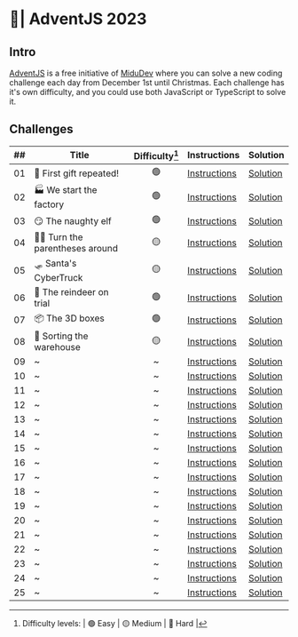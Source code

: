 # 🎄| AdventJS 2023

## Intro

[AdventJS](https://adventjs.dev/) is a free initiative of [MiduDev](midu.dev) where you can solve a new coding challenge each day from December 1st until Christmas.
Each challenge has it's own difficulty, and you could use both JavaScript or TypeScript to solve it.

## Challenges

| ## | Title | Difficulty[^Diff] | Instructions | Solution  |
|---|---|:---:|---|---|
| 01 | 🎁 First gift repeated!  | 🟢  | [Instructions](https://adventjs.dev/challenges/2023/1) | [Solution](challenges/01/solution.js)  |
| 02 | 🏭 We start the factory  | 🟢  | [Instructions](https://adventjs.dev/challenges/2023/2) | [Solution](challenges/02/solution.js)  |
| 03 | 😏 The naughty elf  | 🟢  | [Instructions](https://adventjs.dev/challenges/2023/3) | [Solution](challenges/03/solution.js)  |
| 04 | 😵‍💫 Turn the parentheses around  | 🟡  | [Instructions](https://adventjs.dev/challenges/2023/4) | [Solution](challenges/04/solution.js)  |
| 05 | 🛷 Santa's CyberTruck  | 🟡 | [Instructions](https://adventjs.dev/challenges/2023/5) | [Solution](challenges/05/solution.js)  |
| 06 | 🦌 The reindeer on trial | 🟢  | [Instructions](https://adventjs.dev/challenges/2023/6) | [Solution](challenges/06/solution.js)  |
| 07 | 📦 The 3D boxes  | 🟢  | [Instructions](https://adventjs.dev/challenges/2023/7) | [Solution](challenges/07/solution.js)  |
| 08 | 🏬 Sorting the warehouse  | 🟡  | [Instructions](https://adventjs.dev/challenges/2023/8) | [Solution](challenges/08/solution.js)  |
| 09 | ~  | ~  | [Instructions](https://adventjs.dev/challenges/2023/x) | [Solution](challenges/x/solution.js)  |
| 10 | ~  | ~  | [Instructions](https://adventjs.dev/challenges/2023/x) | [Solution](challenges/x/solution.js)  |
| 11 | ~  | ~  | [Instructions](https://adventjs.dev/challenges/2023/x) | [Solution](challenges/x/solution.js)  |
| 12 | ~  | ~  | [Instructions](https://adventjs.dev/challenges/2023/x) | [Solution](challenges/x/solution.js)  |
| 13 | ~  | ~  | [Instructions](https://adventjs.dev/challenges/2023/x) | [Solution](challenges/x/solution.js)  |
| 14 | ~  | ~  | [Instructions](https://adventjs.dev/challenges/2023/x) | [Solution](challenges/x/solution.js)  |
| 15 | ~  | ~  | [Instructions](https://adventjs.dev/challenges/2023/x) | [Solution](challenges/x/solution.js)  |
| 16 | ~  | ~  | [Instructions](https://adventjs.dev/challenges/2023/x) | [Solution](challenges/x/solution.js)  |
| 17 | ~  | ~  | [Instructions](https://adventjs.dev/challenges/2023/x) | [Solution](challenges/x/solution.js)  |
| 18 | ~  | ~  | [Instructions](https://adventjs.dev/challenges/2023/x) | [Solution](challenges/x/solution.js)  |
| 19 | ~  | ~  | [Instructions](https://adventjs.dev/challenges/2023/x) | [Solution](challenges/x/solution.js)  |
| 20 | ~  | ~  | [Instructions](https://adventjs.dev/challenges/2023/x) | [Solution](challenges/x/solution.js)  |
| 21 | ~  | ~  | [Instructions](https://adventjs.dev/challenges/2023/x) | [Solution](challenges/x/solution.js)  |
| 22 | ~  | ~  | [Instructions](https://adventjs.dev/challenges/2023/x) | [Solution](challenges/x/solution.js)  |
| 23 | ~  | ~  | [Instructions](https://adventjs.dev/challenges/2023/x) | [Solution](challenges/x/solution.js)  |
| 24 | ~  | ~  | [Instructions](https://adventjs.dev/challenges/2023/x) | [Solution](challenges/x/solution.js)  |
| 25 | ~  | ~  | [Instructions](https://adventjs.dev/challenges/2023/x) | [Solution](challenges/x/solution.js)  |

[^Diff]: Difficulty levels:
    | 🟢 Easy
    | 🟡 Medium
    | 🔴 Hard |
